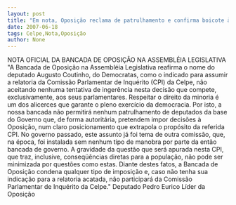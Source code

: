 ```yaml
---
layout: post
title: "Em nota, Oposição reclama de patrulhamento e confirma boicote à CPI da Celpe"
date: 2007-06-18
tags: Celpe,Nota,Oposição
author: None
---
```

NOTA OFICIAL DA BANCADA DE OPOSI&Ccedil;&Atilde;O NA ASSEMBL&Eacute;IA LEGISLATIVA
&quot;A Bancada de Oposi&ccedil;&atilde;o na Assembl&eacute;ia Legislativa reafirma o nome do deputado Augusto Coutinho, do Democratas, como o indicado para assumir a relatoria da Comiss&atilde;o Parlamentar de Inqu&eacute;rito (CPI) da Celpe, n&atilde;o aceitando nenhuma tentativa de inger&ecirc;ncia nesta decis&atilde;o que compete, exclusivamente, aos seus parlamentares.
Respeitar o direito da minoria &eacute; um dos alicerces que garante o pleno exerc&iacute;cio da democracia. Por isto, a nossa bancada n&atilde;o permitir&aacute; nenhum patrulhamento de deputados da base do Governo que, de forma autorit&aacute;ria, pretendem impor decis&otilde;es &agrave; Oposi&ccedil;&atilde;o, num claro posicionamento que extrapola o prop&oacute;sito da referida CPI. 
No governo passado, este assunto j&aacute; foi tema de outra comiss&atilde;o, que, na &eacute;poca, foi instalada sem nenhum tipo de manobra por parte da ent&atilde;o bancada de governo.
A gravidade da quest&atilde;o que ser&aacute; apurada nesta CPI, que traz, inclusive, conseq&uuml;&ecirc;ncias diretas para a popula&ccedil;&atilde;o, n&atilde;o pode ser minimizada por quest&otilde;es como estas. 
Diante destes fatos, a Bancada de Oposi&ccedil;&atilde;o condena qualquer tipo de imposi&ccedil;&atilde;o e, caso n&atilde;o tenha sua indica&ccedil;&atilde;o para a relatoria acatada, n&atilde;o participar&aacute; da Comiss&atilde;o Parlamentar de Inqu&eacute;rito da Celpe.&quot;
Deputado Pedro Eurico
L&iacute;der da Oposi&ccedil;&atilde;o
 
